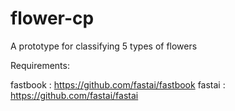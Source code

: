 # flower-cp
 A prototype for classifying 5 types of flowers

Requirements:

fastbook : https://github.com/fastai/fastbook
fastai : https://github.com/fastai/fastai
